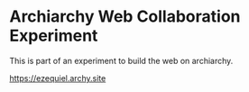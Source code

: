 # Archiarchy Web Collaboration Experiment

This is part of an experiment to build the web on archiarchy.

https://ezequiel.archy.site
